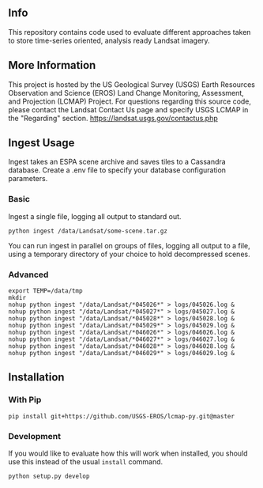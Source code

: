 ## Info

This repository contains code used to evaluate different approaches taken
to store time-series oriented, analysis ready Landsat imagery.

## More Information

This project is hosted by the US Geological Survey (USGS) Earth Resources Observation
and Science (EROS) Land Change Monitoring, Assessment, and Projection (LCMAP) Project.
For questions regarding this source code, please contact the Landsat Contact Us page
and specify USGS LCMAP in the "Regarding" section. https://landsat.usgs.gov/contactus.php


## Ingest Usage

Ingest takes an ESPA scene archive and saves tiles to a Cassandra database.
Create a .env file to specify your database configuration parameters.

### Basic

Ingest a single file, logging all output to standard out.

```
python ingest /data/Landsat/some-scene.tar.gz
```

You can run ingest in parallel on groups of files, logging all output to a file,
using a temporary directory of your choice to hold decompressed scenes.

### Advanced

```
export TEMP=/data/tmp
mkdir
nohup python ingest "/data/Landsat/*045026*" > logs/045026.log &
nohup python ingest "/data/Landsat/*045027*" > logs/045027.log &
nohup python ingest "/data/Landsat/*045028*" > logs/045028.log &
nohup python ingest "/data/Landsat/*045029*" > logs/045029.log &
nohup python ingest "/data/Landsat/*046026*" > logs/046026.log &
nohup python ingest "/data/Landsat/*046027*" > logs/046027.log &
nohup python ingest "/data/Landsat/*046028*" > logs/046028.log &
nohup python ingest "/data/Landsat/*046029*" > logs/046029.log &
```

## Installation

### With Pip

```
pip install git+https://github.com/USGS-EROS/lcmap-py.git@master
```

### Development

If you would like to evaluate how this will work when installed, you should
use this instead of the usual `install` command.

```
python setup.py develop
```